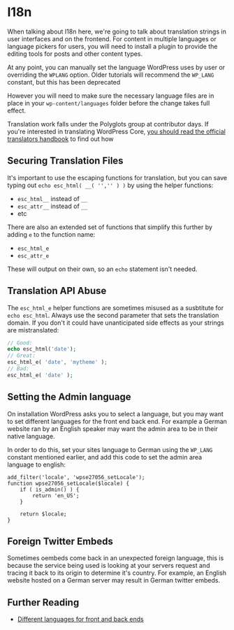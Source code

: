 # I18n

When talking about I18n here, we're going to talk about translation strings in user interfaces and on the frontend. For content in multiple languages or language pickers for users, you will need to install a plugin to provide the editing tools for posts and other content types.

At any point, you can manually set the language WordPress uses by user or overriding the `WPLANG` option. Older tutorials will recommend the `WP_LANG` constant, but this has been deprecated

However you will need to make sure the necessary language files are in place in your `wp-content/languages` folder before the change takes full effect.

Translation work falls under the Polyglots group at contributor days. If you're interested in translating WordPress Core, [you should read the official translators handbook](https://make.wordpress.org/polyglots/handbook/) to find out how

## Securing Translation Files

It's important to use the escaping functions for translation, but you can save typing out `echo esc_html( __( '','' ) )` by using the helper functions:

 - `esc_html__` instead of `__`
 - `esc_attr__` instead of `__`
 - etc
 
There are also an extended set of functions that simplify this further by adding `e` to the function name:

 - `esc_html_e`
 - `esc_attr_e`
 
These will output on their own, so an `echo` statement isn't needed.

## Translation API Abuse

The `esc_html_e` helper functions are sometimes misused as a susbtitute for `echo esc_html`. Always use the second parameter that sets the translation domain. If you don't it could have unanticipated side effects as your strings are mistranslated:

```php
// Good:
echo esc_html('date');
// Great:
esc_html_e( 'date', 'mytheme' );
// Bad:
esc_html_e( 'date' );
```

## Setting the Admin language

On installation WordPress asks you to select a language, but you may want to set different languages for the front end back end. For example a German website ran by an English speaker may want the admin area to be in their native language.

In order to do this, set your sites language to German using the `WP_LANG` constant mentioned earlier, and add this code to set the admin area language to english:

```
add_filter('locale', 'wpse27056_setLocale');
function wpse27056_setLocale($locale) {
    if ( is_admin() ) {
        return 'en_US';
    }

    return $locale;
}
```

## Foreign Twitter Embeds

Sometimes oembeds come back in an unexpected foreign language, this is because the service being used is looking at your servers request and tracing it back to its origin to determine it's country. For example, an English website hosted on a German server may result in German twitter embeds.

## Further Reading

 - [Different languages for front and back ends ](https://wordpress.stackexchange.com/questions/27056/different-language-for-frontend-and-backend)
